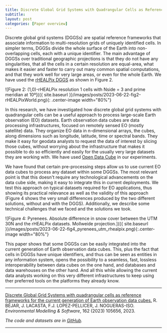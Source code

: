 ```yaml
---
title: Discrete Global Grid Systems with Quadrangular Cells as Reference Frameworks for the Current Generation of Earth Observation Data Cubes
subtitle:
layout: post
categories: [Paper overview]
---
```


Discrete global grid systems (DGGSs) are spatial reference frameworks that associate information to multi-resolution grids of uniquely identified cells. In simpler terms, DGGSs divide the whole surface of the Earth into non-overlapping cells, each with a unique identifier. The main advantage of DGGSs over traditional geographic projections is that they do not have any singularities, that all the cells in a certain resolution are equal-area, what makes it easier and faster to carry out many common spatial computations, and that they work well for very large areas, or even for the whole Earth. We have used the [rHEALPix DGGS](https://iopscience.iop.org/article/10.1088/1755-1315/34/1/012012) as shown in Figure 2.

![Figure 2: (1,0)-rHEALPix resolution 1 cells with Nside = 3 and prime meridian at 10º]({{ site.baseurl }}/images/posts/2023-06-22-fig2-rHEALPixWorld.png){: .center-image width="80%"}

In this research, we have investigated how discrete global grid systems with quadrangular cells can be a useful approach to process large-scale Earth observation (EO) datasets. Earth observation data cubes are data processing infrastructures, focused on remotely sensed EO (mostly satellite) data. They organize EO data in n-dimensional arrays, the cubes, along dimensions such as longitude, latitude, time or spectral bands. They make it easy for geodata analysts to request the data of interest by slicing those cubes, without worrying about the infrastructure that makes it possible to do so efficiently and easily for the usually very large datasets they are working with. We have used [Open Data Cube](https://www.opendatacube.org) in our experiments.

We have found that certain pre-processing steps allow us to use current EO data cubes to process any dataset within some DGGSs. The most relevant point is that this doesn't require any technological advancements on the data cube side, making it easy to integrate this in current deployments. We test this approach on typical datasets required for EO applications, thus showing its practical relevance as well as the validity of this approach (Figure 4 shows the very small differences produced by the two different solutions, without and with the DGGS). Additionally, we describe some technical challenges that we faced and the solutions we took.

![Figure 4: Pyrenees. Absolute difference in snow cover between the UTM 30N and the rHEALPix datasets. Mollweide projection.]({{ site.baseurl }}/images/posts/2023-06-22-fig4_pyrenees_utm_rhealpix.png){:.center-image width="80%"}

This paper shows that some DGGSs can be easily integrated into the current generation of Earth observation data cubes. This, plus the fact that cells in DGGSs have unique identifiers, and thus can be seen as entities in any information system, opens the possibility to a seamless, fast, lossless interoperability between data cubes on the one hand, and databases and data warehouses on the other hand. And all this while allowing the current data analysts working on this very different infrastructures to keep using ther preferred tools on the platforms they already know. 

---
[Discrete Global Grid Systems with quadrangular cells as reference frameworks for the current generation of Earth observation data cubes.](https://doi.org/10.1016/j.envsoft.2023.105656) R. BÉJAR, J. LACASTA, F.J. LOPEZ-PELLICER, J. NOGUERAS-ISO. *Environmental Modelling & Software*, 162 (2023) 105656, 2023.


*The code and datasets are in [GitHub](https://github.com/IAAA-Lab/rhealpix-opendatacube-docker).*

---
